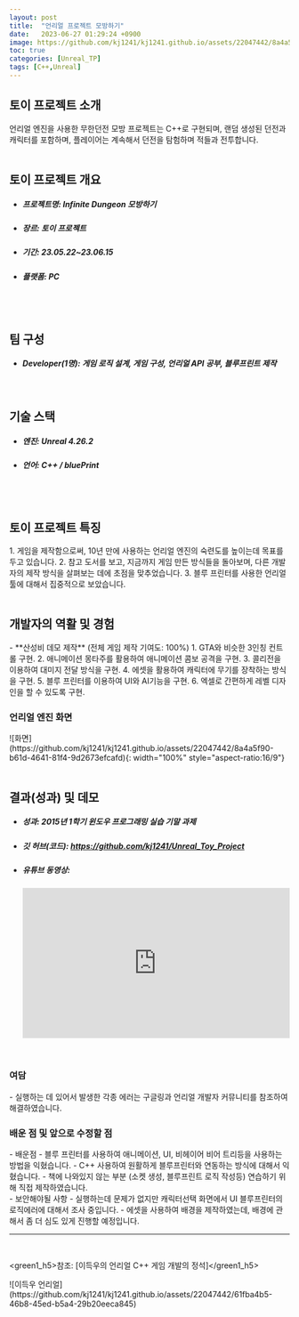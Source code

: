 ```yaml
---
layout: post
title:  "언리얼 프로젝트 모방하기"
date:   2023-06-27 01:29:24 +0900
image: https://github.com/kj1241/kj1241.github.io/assets/22047442/8a4a5f90-b61d-4641-81f4-9d2673efcafd
toc: true
categories: [Unreal_TP]
tags: [C++,Unreal]
---
```


<h2><green1_h2> 토이 프로젝트 소개 </green1_h2></h2>
언리얼 엔진을 사용한 무한던전 모방 프로젝트는 C++로 구현되며,  
랜덤 생성된 던전과 캐릭터를 포함하며,  
플레이어는 계속해서 던전을 탐험하며 적들과 전투합니다.  

<br>
<br>
<h2><green1_h2> 토이 프로젝트 개요 </green1_h2></h2><ul>
<li><h5><green1_h5>프로젝트명: </green1_h5><span> Infinite Dungeon 모방하기 </span></h5></li>
<li><h5><green1_h5>장르: </green1_h5><span> 토이 프로젝트</span></h5></li>
<li><h5><green1_h5>기간: </green1_h5><span> 23.05.22~23.06.15</span></h5></li>
<li><h5><green1_h5>플랫폼: </green1_h5><span> PC </span></h5></li></ul>


<br>
<br>
<h2><green1_h2> 팀 구성 </green1_h2></h2><ul> 
<li><h5><green1_h5>Developer(1명): </green1_h5><span> 게임 로직 설계, 게임 구성, 언리얼 API 공부, 블루프린트 제작 </span></h5></li>
</ul>

<br>
<h2><green1_h2> 기술 스택 </green1_h2></h2><ul>
<li><h5><green1_h5>엔진: </green1_h5><span> Unreal 4.26.2  </span></h5></li>
<li><h5><green1_h5>언어: </green1_h5><span> C++ / bluePrint   </span></h5></li>
</ul>

<br>
<br>
<h2 ><green1_h2> 토이 프로젝트 특징 </green1_h2></h2>
1. 게임을 제작함으로써, 10년 만에 사용하는 언리얼 엔진의 숙련도를 높이는데 목표를 두고 있습니다.
2. 참고 도서를 보고, 지금까지 게임 만든 방식들을 돌아보며, 다른 개발자의 제작 방식을 살펴보는 데에 초점을 맞추었습니다.
3. 블루 프린터를 사용한 언리얼 툴에 대해서 집중적으로 보았습니다.

<br>
<br>
<h2><green1_h2> 개발자의 역활 및 경험 </green1_h2></h2>
- **산성비 데모 제작** <span><red1_error>(전체 게임 제작 기여도: 100%)</red1_error></span>
    1. GTA와 비슷한 3인칭 컨트롤 구현.
    2. 애니메이션 몽타주를 활용하여 애니메이션 콤보 공격을 구현.
    3. 콜리전을 이용하여 대미지 전달 방식을 구현.
    4. 에셋을 활용하여 캐릭터에 무기를 장착하는 방식을 구현.
    5. 블루 프린터를 이용하여 UI와 AI기능을 구현.
    6. 엑셀로 간편하게 레벨 디자인을 할 수 있도록 구현.

<br>
<h3><green1_h3> 언리얼 엔진 화면 </green1_h3></h3>
![화면](https://github.com/kj1241/kj1241.github.io/assets/22047442/8a4a5f90-b61d-4641-81f4-9d2673efcafd){: width="100%" style="aspect-ratio:16/9"}

<br>
<br>
<h2><green1_h2> 결과(성과) 및 데모 </green1_h2></h2>
<ul>
<li><h5><green1_h5>성과: </green1_h5><span> 2015년 1학기 윈도우 프로그래밍 실습 기말 과제 </span></h5></li>
<li><h5><green1_h5>깃 허브(코드): </green1_h5><span> 
<a href="https://github.com/kj1241/Unreal_Toy_Project">https://github.com/kj1241/Unreal_Toy_Project</a> </span></h5></li>
<li><h5><green1_h5>유튜브 동영상: </green1_h5></h5> 
<iframe width="100%" style="aspect-ratio:16/9" src="https://www.youtube.com/embed/MkTLRH3twNg" title="언리얼 프로젝트 모방하기 Ver.1(무한던전)" frameborder="0" allow="accelerometer; autoplay; clipboard-write; encrypted-media; gyroscope; picture-in-picture; web-share" allowfullscreen></iframe>
</li>
</ul>

<br>
<h3><green1_h3> 여담 </green1_h3></h3>
- 실행하는 데 있어서 발생한 각종 에러는 구글링과 언리얼 개발자 커뮤니티를 참조하여 해결하였습니다.

<br>
<h3><green1_h3> 배운 점 및 앞으로 수정할 점 </green1_h3></h3>
- 배운점
    - 블루 프린터를 사용하여 애니메이션, UI, 비헤이어 비어 트리등을 사용하는 방법을 익혔습니다.
    - C++ 사용하여 원활하게 블루프린터와 연동하는 방식에 대해서 익혔습니다. 
    - 책에 나와있지 않는 부분 (소켓 생성, 블루프린트 로직 작성등) 연습하기 위해 직접 제작하였습니다. 
<br>
- 보안해야될 사항
    - 실행하는데 문제가 없지만 캐릭터선택 화면에서 UI 블루프린터의 로직에러에 대해서 조사 중입니다.
    - 에셋을 사용하여 배경을 제작하였는데, 배경에 관해서 좀 더 심도 있게 진행할 예정입니다.

<br>

---

<br>

<green1_h5>참조: [이득우의 언리얼 C++ 게임 개발의 정석]</green1_h5>
<p></p>
![이득우 언리얼](https://github.com/kj1241/kj1241.github.io/assets/22047442/61fba4b5-46b8-45ed-b5a4-29b20eeca845)

